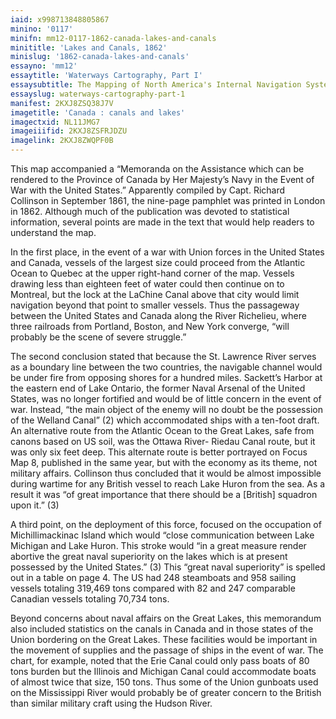 ```yaml
---
iaid: x998713848805867
minino: '0117'
minifn: mm12-0117-1862-canada-lakes-and-canals
minititle: 'Lakes and Canals, 1862'
minislug: '1862-canada-lakes-and-canals'
essayno: 'mm12'
essaytitle: 'Waterways Cartography, Part I'
essaysubtitle: The Mapping of North America's Internal Navigation Systems
essayslug: waterways-cartography-part-1
manifest: 2KXJ8ZSQ38J7V
imagetitle: 'Canada : canals and lakes'
imagectxid: NL11JMG7
imageiiifid: 2KXJ8ZSFRJDZU
imagelink: 2KXJ8ZWQPF0B
---
```

This map accompanied a “Memoranda on the Assistance which can be rendered to the Province of Canada by Her Majesty’s Navy in the Event of War with the United States.” Apparently compiled by Capt. Richard Collinson in September 1861, the nine-page pamphlet was printed in London in 1862. Although much of the publication was devoted to statistical information, several points are made in the text that would help readers to understand the map. 

In the first place, in the event of a war with Union forces in the United States and Canada, vessels of the largest size could proceed from the Atlantic Ocean to Quebec at the upper right-hand corner of the map. Vessels drawing less than eighteen feet of water could then continue on to Montreal, but the lock at the LaChine Canal above that city would limit navigation beyond that point to smaller vessels. Thus the passageway between the United States and Canada along the River Richelieu, where three railroads from Portland, Boston, and New York converge, “will probably be the scene of severe struggle.” 

The second conclusion stated that because the St. Lawrence River serves as a boundary line between the two countries, the navigable channel would be under fire from opposing shores for a hundred miles. Sackett’s Harbor at the eastern end of Lake Ontario, the former Naval Arsenal of the United States, was no longer fortified and would be of little concern in the event of war. Instead, “the main object of the enemy will no doubt be the possession of the Welland Canal” (2) which accommodated ships with a ten-foot draft. An alternative route from the Atlantic Ocean to the Great Lakes, safe from canons based on US soil, was the Ottawa River- Riedau Canal route, but it was only six feet deep. This alternate route is better portrayed on Focus Map 8, published in the same year, but with the economy as its theme, not military affairs. Collinson thus concluded that it would be almost impossible during wartime for any British vessel to reach Lake Huron from the sea. As a result it was “of great importance that there should be a \[British\] squadron upon it.” (3) 

A third point, on the deployment of this force, focused on the occupation of Michillimackinac Island which would “close communication between Lake Michigan and Lake Huron. This stroke would “in a great measure render abortive the great naval superiority on the lakes which is at present possessed by the United States.” (3) This “great naval superiority” is spelled out in a table on page 4. The US had 248 steamboats and 958 sailing vessels totaling 319,469 tons compared with 82 and 247 comparable Canadian vessels totaling 70,734 tons. 

Beyond concerns about naval affairs on the Great Lakes, this memorandum also included statistics on the canals in Canada and in those states of the Union bordering on the Great Lakes. These facilities would be important in the movement of supplies and the passage of ships in the event of war. The chart, for example, noted that the Erie Canal could only pass boats of 80 tons burden but the Illinois and Michigan Canal could accommodate boats of almost twice that size, 150 tons. Thus some of the Union gunboats used on the Mississippi River would probably be of greater concern to the British than similar military craft using the Hudson River. 


